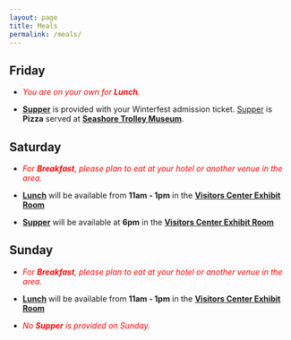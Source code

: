 ```yaml
---
layout: page
title: Meals
permalink: /meals/
---
```


## Friday

* _<span style="color:red">You are on your own for **Lunch**.</span>_

* **[Supper](/talks/Friday-Supper/)** is provided with your Winterfest admission ticket. [Supper](/talks/Friday-Supper/) is **Pizza** served at **[Seashore Trolley Museum](/location/)**.

## Saturday

* _<span style="color:red">For **Breakfast**, please plan to eat at your hotel or another venue in the area.</span>_

* **[Lunch](/talks/Saturday-Lunch/)** will be available from **11am - 1pm** in the **[Visitors Center Exhibit Room](/rooms/visitors-center-exhibit-room/)**

* **[Supper](/talks/Saturday-Supper/)** will be available at **6pm** in the **[Visitors Center Exhibit Room](/rooms/visitors-center-exhibit-room/)**


## Sunday

* _<span style="color:red">For **Breakfast**, please plan to eat at your hotel or another venue in the area.</span>_

* **[Lunch](/talks/Sunday-Lunch/)** will be available from **11am - 1pm** in the **[Visitors Center Exhibit Room](/rooms/visitors-center-exhibit-room/)**

* _<span style="color:red">No **Supper** is provided on Sunday.</span>_


